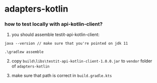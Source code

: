 
# adapters-kotlin

### how to test locally with api-kotlin-client?

1. you should assemble testit-api-kotlin-client:

``
java --version // make sure that you're pointed on jdk 11
``

 ``
 .\gradlew assemble
 ``

2. copy `build\libs\testit-api-kotlin-client-1.0.0.jar` to `vendor` folder of `adapters-kotlin`

3. make sure that path is correct in `build.gradle.kts`

